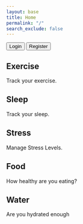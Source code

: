 ```yaml
---
layout: base
title: Home
permalink: "/"
search_exclude: false
---
```

<html lang="en">
    <a href="https://jplip.github.io/frontTri2/login/"><button class="btn">Login</button></a>
    <a href="https://jplip.github.io/frontTri2/Register/"><button class="btn">Register</button></a>
    <div class="top-container">
        <div class="element">
            <h2><strong> Exercise </strong> </h2>
            <p>Track your exercise. </p>
        </div>
        <div class="element">
            <h2><strong> Sleep </strong></h2>
            <p>Track your sleep. </p>
        </div>
    </div>
    <div class="bottom-container">
        <div class="element">
            <h2> Stress </h2>
            <p>Manage Stress Levels. </p>
        </div>
        <div class="element">
            <h2> Food </h2>
            <p>How healthy are you eating? </p>
        </div>
        <div class="element">
            <h2> Water </h2>
            <p>Are you hydrated enough</p>
        </div>
    </div>
</html>